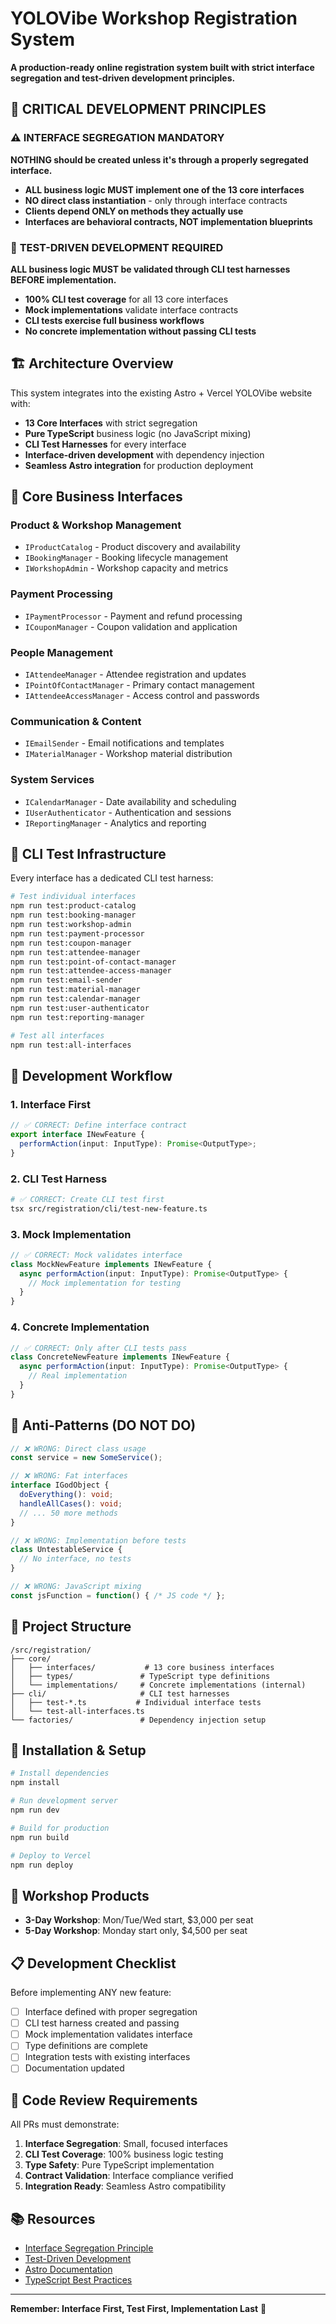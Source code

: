 # YOLOVibe Workshop Registration System

**A production-ready online registration system built with strict interface segregation and test-driven development principles.**

## 🚨 CRITICAL DEVELOPMENT PRINCIPLES

### ⚠️ **INTERFACE SEGREGATION MANDATORY**
**NOTHING should be created unless it's through a properly segregated interface.**

- **ALL business logic MUST implement one of the 13 core interfaces**
- **NO direct class instantiation** - only through interface contracts
- **Clients depend ONLY on methods they actually use**
- **Interfaces are behavioral contracts, NOT implementation blueprints**

### 🧪 **TEST-DRIVEN DEVELOPMENT REQUIRED**
**ALL business logic MUST be validated through CLI test harnesses BEFORE implementation.**

- **100% CLI test coverage** for all 13 core interfaces
- **Mock implementations** validate interface contracts
- **CLI tests exercise full business workflows**
- **No concrete implementation without passing CLI tests**

## 🏗️ Architecture Overview

This system integrates into the existing Astro + Vercel YOLOVibe website with:

- **13 Core Interfaces** with strict segregation
- **Pure TypeScript** business logic (no JavaScript mixing)
- **CLI Test Harnesses** for every interface
- **Interface-driven development** with dependency injection
- **Seamless Astro integration** for production deployment

## 🔌 Core Business Interfaces

### Product & Workshop Management
- `IProductCatalog` - Product discovery and availability
- `IBookingManager` - Booking lifecycle management  
- `IWorkshopAdmin` - Workshop capacity and metrics

### Payment Processing
- `IPaymentProcessor` - Payment and refund processing
- `ICouponManager` - Coupon validation and application

### People Management  
- `IAttendeeManager` - Attendee registration and updates
- `IPointOfContactManager` - Primary contact management
- `IAttendeeAccessManager` - Access control and passwords

### Communication & Content
- `IEmailSender` - Email notifications and templates
- `IMaterialManager` - Workshop material distribution

### System Services
- `ICalendarManager` - Date availability and scheduling
- `IUserAuthenticator` - Authentication and sessions
- `IReportingManager` - Analytics and reporting

## 🧪 CLI Test Infrastructure

Every interface has a dedicated CLI test harness:

```bash
# Test individual interfaces
npm run test:product-catalog
npm run test:booking-manager
npm run test:workshop-admin
npm run test:payment-processor
npm run test:coupon-manager
npm run test:attendee-manager
npm run test:point-of-contact-manager
npm run test:attendee-access-manager
npm run test:email-sender
npm run test:material-manager
npm run test:calendar-manager
npm run test:user-authenticator
npm run test:reporting-manager

# Test all interfaces
npm run test:all-interfaces
```

## 🚀 Development Workflow

### 1. Interface First
```typescript
// ✅ CORRECT: Define interface contract
export interface INewFeature {
  performAction(input: InputType): Promise<OutputType>;
}
```

### 2. CLI Test Harness
```bash
# ✅ CORRECT: Create CLI test first
tsx src/registration/cli/test-new-feature.ts
```

### 3. Mock Implementation
```typescript
// ✅ CORRECT: Mock validates interface
class MockNewFeature implements INewFeature {
  async performAction(input: InputType): Promise<OutputType> {
    // Mock implementation for testing
  }
}
```

### 4. Concrete Implementation
```typescript
// ✅ CORRECT: Only after CLI tests pass
class ConcreteNewFeature implements INewFeature {
  async performAction(input: InputType): Promise<OutputType> {
    // Real implementation
  }
}
```

## 🚫 Anti-Patterns (DO NOT DO)

```typescript
// ❌ WRONG: Direct class usage
const service = new SomeService();

// ❌ WRONG: Fat interfaces
interface IGodObject {
  doEverything(): void;
  handleAllCases(): void;
  // ... 50 more methods
}

// ❌ WRONG: Implementation before tests
class UntestableService {
  // No interface, no tests
}

// ❌ WRONG: JavaScript mixing
const jsFunction = function() { /* JS code */ };
```

## 📁 Project Structure

```
/src/registration/
├── core/
│   ├── interfaces/           # 13 core business interfaces
│   ├── types/               # TypeScript type definitions
│   └── implementations/     # Concrete implementations (internal)
├── cli/                     # CLI test harnesses
│   ├── test-*.ts           # Individual interface tests
│   └── test-all-interfaces.ts
└── factories/               # Dependency injection setup
```

## 🔧 Installation & Setup

```bash
# Install dependencies
npm install

# Run development server
npm run dev

# Build for production
npm run build

# Deploy to Vercel
npm run deploy
```

## 🎯 Workshop Products

- **3-Day Workshop**: Mon/Tue/Wed start, $3,000 per seat
- **5-Day Workshop**: Monday start only, $4,500 per seat

## 📋 Development Checklist

Before implementing ANY new feature:

- [ ] Interface defined with proper segregation
- [ ] CLI test harness created and passing
- [ ] Mock implementation validates interface
- [ ] Type definitions are complete
- [ ] Integration tests with existing interfaces
- [ ] Documentation updated

## 🚨 Code Review Requirements

All PRs must demonstrate:

1. **Interface Segregation**: Small, focused interfaces
2. **CLI Test Coverage**: 100% business logic testing
3. **Type Safety**: Pure TypeScript implementation
4. **Contract Validation**: Interface compliance verified
5. **Integration Ready**: Seamless Astro compatibility

## 📚 Resources

- [Interface Segregation Principle](https://en.wikipedia.org/wiki/Interface_segregation_principle)
- [Test-Driven Development](https://en.wikipedia.org/wiki/Test-driven_development)
- [Astro Documentation](https://docs.astro.build)
- [TypeScript Best Practices](https://typescript-eslint.io/rules/)

---

**Remember: Interface First, Test First, Implementation Last** 🎯
